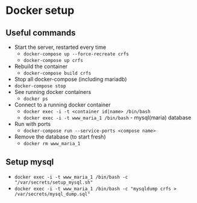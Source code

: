 # Docker setup

## Useful commands
* Start the server, restarted every time
  * `docker-compose up --force-recreate crfs`
  * `docker-compose up crfs`
* Rebuild the container
  * `docker-compose build crfs`
*  Stop all docker-compose (including mariadb)
  * `docker-compose stop`
* See running docker containers
  * `docker ps`
* Connect to a running docker container
  * `docker exec -i -t <container id|name> /bin/bash`
  * `docker exec -i -t www_maria_1 /bin/bash` - mysql(maria) database
* Run with ports
  * `docker-compose run --service-ports <compose name>`
* Remove the database (to start fresh)
  * `docker rm www_maria_1`


## Setup mysql
* `docker exec -i -t www_maria_1 /bin/bash -c "/var/secrets/setup_mysql.sh"`
* `docker exec -i -t www_maria_1 /bin/bash -c "mysqldump crfs > /var/secrets/mysql_dump.sql"`
